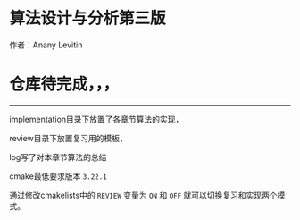 # 算法设计与分析第三版
作者：Anany Levitin

# 仓库待完成，，，

----

implementation目录下放置了各章节算法的实现，

review目录下放置复习用的模板，

log写了对本章节算法的总结

cmake最低要求版本 `3.22.1`

通过修改cmakelists中的 `REVIEW` 变量为 `ON`  和 `OFF` 就可以切换复习和实现两个模式。


